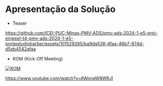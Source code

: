 # Apresentação da Solução

- Teaser

https://github.com/ICEI-PUC-Minas-PMV-ADS/pmv-ads-2024-1-e5-proj-empext-t4-pmv-ads-2024-1-e5-projjpstudiobarber/assets/101529285/ba9da538-4faa-46b7-874d-d5eb4542afaa

- KOM (Kick-Off Meeting)

[![KOM](https://img.youtube.com/vi/AWoneW8WRJI/hqdefault.jpg)](https://www.youtube.com/watch?v=AWoneW8WRJI)

https://www.youtube.com/watch?v=AWoneW8WRJI
